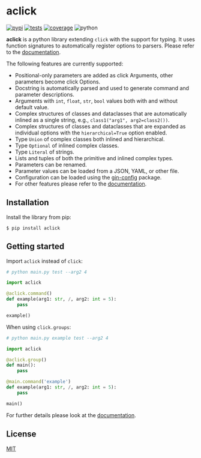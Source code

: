 # aclick

[![pypi](https://img.shields.io/pypi/v/aclick.svg)](https://pypi.org/project/aclick/)
[![tests](https://img.shields.io/github/workflow/status/jkulhanek/aclick/run-tests?label=tests)](https://github.com/jkulhanek/aclick/actions/workflows/run-tests.yml)
[![coverage](https://img.shields.io/codecov/c/gh/jkulhanek/aclick)](https://app.codecov.io/gh/jkulhanek/aclick)
![python](https://img.shields.io/badge/python-3.7%2C3.8%2C3.9%2C3.10-blue)

**aclick** is a python library extending `click` with the support for typing. It uses function signatures to
automatically register options to parsers. Please refer to the [documentation](https://jkulhanek.github.io/aclick).

The following features are currently supported:

- Positional-only parameters are added as click Arguments, other parameters become click Options.
- Docstring is automatically parsed and used to generate command and parameter descriptions.
- Arguments with `int`, `float`, `str`, `bool` values both with and without default value.
- Complex structures of classes and dataclasses that are automatically inlined as a single string, e.g.,
  `class1("arg1", arg2=class2())`.
- Complex structures of classes and dataclasses that are expanded as individual options with the `hierarchical=True`
  option enabled.
- Type `Union` of complex classes both inlined and hierarchical.
- Type `Optional` of inlined complex classes.
- Type `Literal` of strings.
- Lists and tuples of both the primitive and inlined complex types.
- Parameters can be renamed.
- Parameter values can be loaded from a JSON, YAML, or other file.
- Configuration can be loaded using the [gin-config](https://github.com/google/gin-config) package.
- For other features please refer to the [documentation](https://jkulhanek.github.io/aclick).

## Installation

Install the library from pip:

```
$ pip install aclick
```

## Getting started

Import `aclick` instead of `click`:

```python
# python main.py test --arg2 4

import aclick

@aclick.command()
def example(arg1: str, /, arg2: int = 5):
    pass

example()
```

When using `click.groups`:

```python
# python main.py example test --arg2 4

import aclick

@aclick.group()
def main():
    pass

@main.command('example')
def example(arg1: str, /, arg2: int = 5):
    pass

main()
```

For further details please look at the [documentation](https://jkulhanek.github.io/aclick).

## License

[MIT](/LICENSE)
